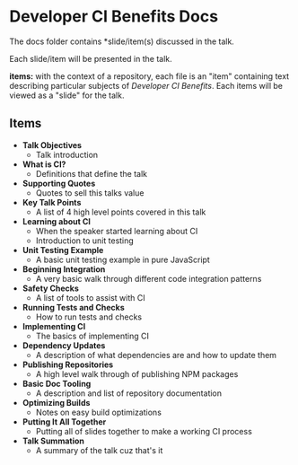 # Developer CI Benefits Docs

The docs folder contains *slide/item(s) discussed in the talk.

Each slide/item will be presented in the talk.

**items:** with the context of a repository, each file is an "item" containing text describing particular subjects of _Developer CI Benefits_. Each items will be viewed as a "slide" for the talk.

## Items

- **Talk Objectives**
  - Talk introduction
- **What is CI?**
  - Definitions that define the talk
- **Supporting Quotes**
  - Quotes to sell this talks value
- **Key Talk Points**
  - A list of 4 high level points covered in this talk
- **Learning about CI**
  - When the speaker started learning about CI
  - Introduction to unit testing
- **Unit Testing Example**
  - A basic unit testing example in pure JavaScript
- **Beginning Integration**
  - A very basic walk through different code integration patterns
- **Safety Checks**
  - A list of tools to assist with CI
- **Running Tests and Checks**
  - How to run tests and checks
- **Implementing CI**
  - The basics of implementing CI
- **Dependency Updates**
  - A description of what dependencies are and how to update them
- **Publishing Repositories**
  - A high level walk through of publishing NPM packages
- **Basic Doc Tooling**
  - A description and list of repository documentation
- **Optimizing Builds**
  - Notes on easy build optimizations
- **Putting It All Together**
  - Putting all of slides together to make a working CI process
- **Talk Summation**
  - A summary of the talk cuz that's it

